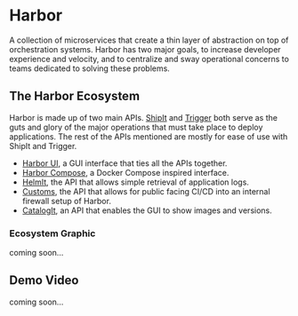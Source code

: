 # Harbor

A collection of microservices that create a thin layer of abstraction on top of
orchestration systems. Harbor has two major goals, to increase developer experience and
velocity, and to centralize and sway operational concerns to teams dedicated to solving
these problems.


## The Harbor Ecosystem

Harbor is made up of two main APIs. [ShipIt][shipit] and [Trigger][trigger] both serve as the guts and glory of
the major operations that must take place to deploy applications. The rest of the APIs mentioned are mostly
for ease of use with ShipIt and Trigger.

- [Harbor UI][harbor-ui], a GUI interface that ties all the APIs together.
- [Harbor Compose][harbor-compose], a Docker Compose inspired interface.
- [HelmIt][helmit], the API that allows simple retrieval of application logs.
- [Customs][customs], the API that allows for public facing CI/CD into an internal firewall setup of Harbor.
- [CatalogIt][catalogit], an API that enables the GUI to show images and versions.


### Ecosystem Graphic

coming soon...


## Demo Video

coming soon...



[shipit]: https://github.com/turnerlabs/shipit-api
[trigger]: https://github.com/turnerlabs/trigger-api
[harbor-ui]: https://github.com/turnerlabs/harbor-ui
[harbor-compose]: https://github.com/turnerlabs/harbor-compose
[helmit]: https://github.com/turnerlabs/helmit-api
[customs]: https://github.com/turnerlabs/customs-api
[catalogit]: https://github.com/turnerlabs/catalogit-api
